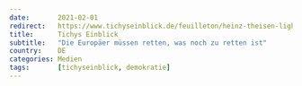 ```yaml
---
date:       2021-02-01
redirect:   https://www.tichyseinblick.de/feuilleton/heinz-theisen-lightkultur-und-leitstruktur/
title:      Tichys Einblick
subtitle:   "Die Europäer müssen retten, was noch zu retten ist"
country:    DE
categories: Medien
tags:       [tichyseinblick, demokratie]
---
```

